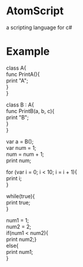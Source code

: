 # AtomScript
a scripting language for c#

# Example
class A{  
    func PrintA(){  
        print "A";  
    }  
}  
  
class B : A{  
    func PrintB(a, b, c){  
        print "B";  
    }  
}  
  
var a = B();  
var num = 1;  
num = num + 1;  
print num;  
  
for (var i = 0; i < 10; i = i + 1){  
    print i;  
}  
  
while(true){  
    print true;  
}  
  
num1 = 1;  
num2 = 2;  
if(num1 < num2){  
    print num2;}  
else{  
    print num1;  
}  